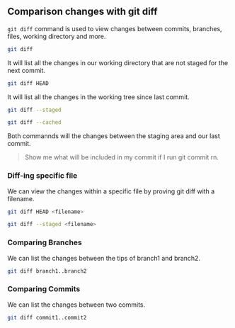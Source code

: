## Comparison changes with git diff

`git diff` command is used to view changes between commits, branches, files, working directory and more.

```bash
git diff
```

It will list all the changes in our working directory that are not staged for the next commit.


```bash
git diff HEAD
```

It will list all the changes in the working tree since last commit.


```bash
git diff --staged
```
```bash
git diff --cached
```

Both commannds will the changes between the staging area and our last commit.

> Show me what will be included in my commit if I run git commit rn.


### Diff-ing specific file

We can view the changes within a specific file by proving git diff with a filename.

```bash
git diff HEAD <filename>
```

```bash
git diff --staged <filename>
```


### Comparing Branches

We can list the changes between the tips of branch1 and branch2.

```bash
git diff branch1..branch2
```



### Comparing Commits

We can list the changes between two commits.

```bash
git diff commit1..commit2
```